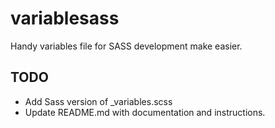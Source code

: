 variablesass
============

Handy variables file for SASS development make easier.


TODO
----

* Add Sass version of _variables.scss
* Update README.md with documentation and instructions.